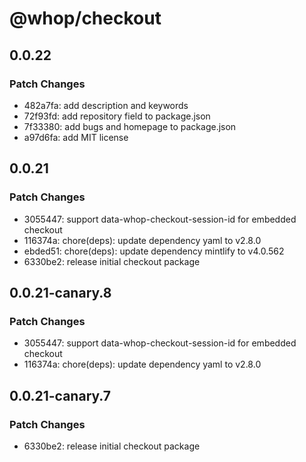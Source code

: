 # @whop/checkout

## 0.0.22

### Patch Changes

- 482a7fa: add description and keywords
- 72f93fd: add repository field to package.json
- 7f33380: add bugs and homepage to package.json
- a97d6fa: add MIT license

## 0.0.21

### Patch Changes

- 3055447: support data-whop-checkout-session-id for embedded checkout
- 116374a: chore(deps): update dependency yaml to v2.8.0
- ebded51: chore(deps): update dependency mintlify to v4.0.562
- 6330be2: release initial checkout package

## 0.0.21-canary.8

### Patch Changes

- 3055447: support data-whop-checkout-session-id for embedded checkout
- 116374a: chore(deps): update dependency yaml to v2.8.0

## 0.0.21-canary.7

### Patch Changes

- 6330be2: release initial checkout package
